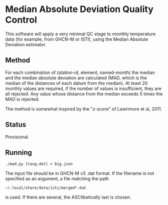 Median Absolute Deviation Quality Control
=========================================

This software will apply a very minimal QC stage to monthly
temperature data (for example, from GHCN-M or ISTI), using the
Median Absolute Deviation estimator.

## Method

For each combination of (station-id, element, named-month) the
median and the median absolute deviation are calculated (MAD,
which is the median of the distances of each datum from the
median). At least 20 monthly values are required, if the number
of values is insufficient, they are all rejected. Any value whose
distance from the median exceeds 5 times the MAD is rejected.

The method is somewhat inspired by the "z-score" of Lawrimore et
al, 2011.

## Status

Provisional.

## Running

    ./mad.py [tavg.dat] > big.json

The input file should be in GHCN-M v3 .dat format. If the
filename is not specified as an argument, a file matching the
path

    ~/.local/share/data/isti/merged*.dat

is used. If there are several, the ASCIIbetically last is
chosen.
